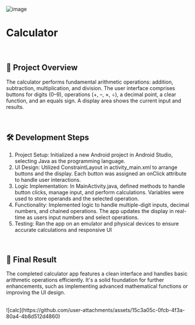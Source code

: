 ![image](https://github.com/user-attachments/assets/ad2e63cb-68e4-4e38-89f6-1e4287030ec2)<h1>Calculator</h1>
<br>
<h2>🧩 Project Overview</h1>
<p>
  The calculator performs fundamental arithmetic operations: addition, subtraction, multiplication, and division. The user interface comprises buttons for digits (0–9), operations (+, –, ×, ÷), a decimal point, a clear function, and an equals sign. A display area shows the current input and results.
</p>
<br>
<h2>🛠️ Development Steps</h2>
<ul style="list-style-type: dashed;"> 
  <li>Project Setup: Initialized a new Android project in Android Studio, selecting Java as the programming language.</li>
  <li>UI Design: Utilized ConstraintLayout in activity_main.xml to arrange buttons and the display. Each button was assigned an onClick attribute to handle user interactions.</li>
  <li>Logic Implementation: In MainActivity.java, defined methods to handle button clicks, manage input, and perform calculations. Variables were used to store operands and the selected operation.</li>
  <li>Functionality: Implemented logic to handle multiple-digit inputs, decimal numbers, and chained operations. The app updates the display in real-time as users input numbers and select operations.</li>
  <li>Testing: Ran the app on an emulator and physical devices to ensure accurate calculations and responsive UI</li>
</ul>
<br>
<h2>📱 Final Result</h2>
<p>
  The completed calculator app features a clean interface and handles basic arithmetic operations efficiently. It's a solid foundation for further enhancements, such as implementing advanced mathematical functions or improving the UI design.
</p>
<br>
![calc](https://github.com/user-attachments/assets/15c3a05c-0fcb-4f3a-80a4-4b8d512d4860)
